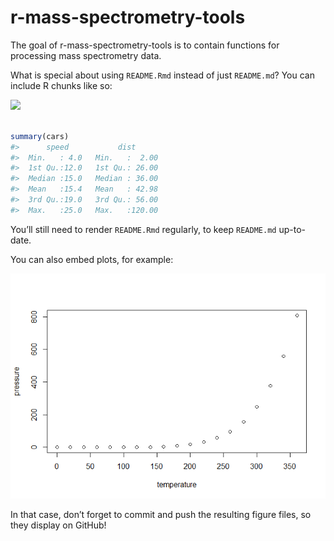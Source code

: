 
<!-- README.md is generated from README.Rmd. Please edit that file -->

# r-mass-spectrometry-tools

<!-- badges: start -->

<!-- badges: end -->

The goal of r-mass-spectrometry-tools is to contain functions for
processing mass spectrometry data.

What is special about using `README.Rmd` instead of just `README.md`?
You can include R chunks like so:

![](../../Garcia_Lab/Figures/Orbitrap.png)

``` r

summary(cars)
#>      speed           dist       
#>  Min.   : 4.0   Min.   :  2.00  
#>  1st Qu.:12.0   1st Qu.: 26.00  
#>  Median :15.0   Median : 36.00  
#>  Mean   :15.4   Mean   : 42.98  
#>  3rd Qu.:19.0   3rd Qu.: 56.00  
#>  Max.   :25.0   Max.   :120.00
```

You’ll still need to render `README.Rmd` regularly, to keep `README.md`
up-to-date.

You can also embed plots, for example:

![](README_files/figure-gfm/pressure-1.png)<!-- -->

In that case, don’t forget to commit and push the resulting figure
files, so they display on GitHub\!
